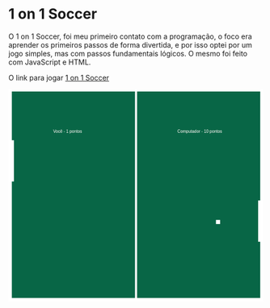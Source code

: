 # 1 on 1 Soccer

O 1 on 1 Soccer, foi meu primeiro contato com a programação, o foco era aprender os primeiros passos de forma divertida, e por isso optei por um jogo simples, mas com passos fundamentais lógicos.
O mesmo foi feito com JavaScript e HTML.


O link para jogar [1 on 1 Soccer](https://jbockhorny.github.io/1on1Soccer/src/index.html)

![](src/img/player_soccer.png)


